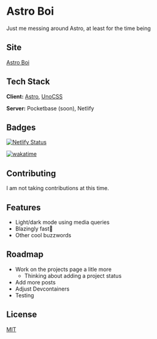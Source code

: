 
# Astro Boi

Just me messing around Astro, at least for the time being


## Site

[Astro Boi](https://astro-boi.dragonlord1005.com/)
## Tech Stack

**Client:** [Astro](https://astro.build/), [UnoCSS](https://uno.antfu.me/)

**Server:** Pocketbase (soon), Netlify


## Badges

[![Netlify Status](https://api.netlify.com/api/v1/badges/a1dd89b6-be13-4ba8-9c76-23d876faa028/deploy-status)](https://app.netlify.com/sites/astroi-boi/deploys)

[![wakatime](https://wakatime.com/badge/user/e09e9a99-154c-47b7-a2dc-9b4355be87a4/project/0449f3e1-e800-40a6-9f87-ca9a62d65349.svg)](https://wakatime.com/badge/user/e09e9a99-154c-47b7-a2dc-9b4355be87a4/project/0449f3e1-e800-40a6-9f87-ca9a62d65349)

## Contributing

I am not taking contributions at this time.


## Features

- Light/dark mode using media queries
- Blazingly fast🚀
- Other cool buzzwords

## Roadmap

- Work on the projects page a litle more
    - Thinking about adding a project status
- Add more posts
- Adjust Devcontainers
- Testing

## License

[MIT](https://choosealicense.com/licenses/mit/)

